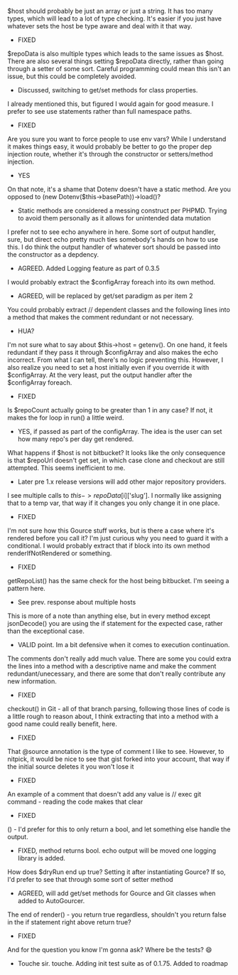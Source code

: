 $host should probably be just an array or just a string. It has too many types, which will lead to a lot of type checking. It's easier if you just have whatever sets the host be type aware and deal with it that way.

 - FIXED

$repoData is also multiple types which leads to the same issues as $host. There are also several things setting $repoData directly, rather than going through a setter of some sort. Careful programming could mean this isn't an issue, but this could be completely avoided.

 - Discussed, switching to get/set methods for class properties.

I already mentioned this, but figured I would again for good measure. I prefer to see use statements rather than full namespace paths.

 - FIXED

Are you sure you want to force people to use env vars? While I understand it makes things easy, it would probably be better to go the proper dep injection route, whether it's through the constructor or setters/method injection.

 - YES

On that note, it's a shame that Dotenv doesn't have a static method. Are you opposed to (new Dotenv($this->basePath))->load()?

 - Static methods are considered a messing construct per PHPMD. Trying to avoid them personally as it allows for unintended data mutation

I prefer not to see echo anywhere in here. Some sort of output handler, sure, but direct echo pretty much ties somebody's hands on how to use this. I do think the output handler of whatever sort should be passed into the constructor as a depdency.

 - AGREED. Added Logging feature as part of 0.3.5

I would probably extract the $configArray foreach into its own method.

 - AGREED, will be replaced by get/set paradigm as per item 2

You could probably extract // dependent classes and the following lines into a method that makes the comment redundant or not necessary.

 - HUA?

I'm not sure what to say about $this->host = getenv(). On one hand, it feels redundant if they pass it through $configArray and also makes the echo incorrect. From what I can tell, there's no logic preventing this. However, I also realize you need to set a host initially even if you override it with $configArray. At the very least, put the output handler after the $configArray foreach.

 - FIXED

Is $repoCount actually going to be greater than 1 in any case? If not, it makes the for loop in run() a little weird.

 - YES, if passed as part of the configArray. The idea is the user can set how many repo's per day get rendered.

What happens if $host is not bitbucket? It looks like the only consequence is that $repoUrl doesn't get set, in which case clone and checkout are still attempted. This seems inefficient to me.

 - Later pre 1.x release versions will add other major repository providers.

I see multiple calls to $this->repoData[$i]['slug']. I normally like assigning that to a temp var, that way if it changes you only change it in one place.

 - FIXED

I'm not sure how this Gource stuff works, but is there a case where it's rendered before you call it? I'm just curious why you need to guard it with a conditional. I would probably extract that if block into its own method renderIfNotRendered or something.

 - FIXED

getRepoList() has the same check for the host being bitbucket. I'm seeing a pattern here.

 - See prev. response about multiple hosts

This is more of a note than anything else, but in every method except jsonDecode() you are using the if statement for the expected case, rather than the exceptional case.

 - VALID point. Im a bit defensive when it comes to execution continuation.

The comments don't really add much value. There are some you could extra the lines into a method with a descriptive name and make the comment redundant/unecessary, and there are some that don't really contribute any new information.

 - FIXED

checkout() in Git - all of that branch parsing, following those lines of code is a little rough to reason about, I think extracting that into a method with a good name could really benefit, here.

 - FIXED

That @source annotation is the type of comment I like to see. However, to nitpick, it would be nice to see that gist forked into your account, that way if the initial source deletes it you won't lose it

 - FIXED

An example of a comment that doesn't add any value is // exec git command - reading the code makes that clear

 - FIXED

() - I'd prefer for this to only return a bool, and let something else handle the output.

 - FIXED, method returns bool. echo output will be moved one logging library is added.

How does $dryRun end up true? Setting it after instantiating Gource? If so, I'd prefer to see that through some sort of setter method

 - AGREED, will add get/set methods for Gource and Git classes when added to AutoGourcer.

The end of render() - you return true regardless, shouldn't you return false in the if statement right above return true?

 - FIXED

And for the question you know I'm gonna ask? Where be the tests? 😄

 - Touche sir. touche. Adding init test suite as of 0.1.75. Added to roadmap